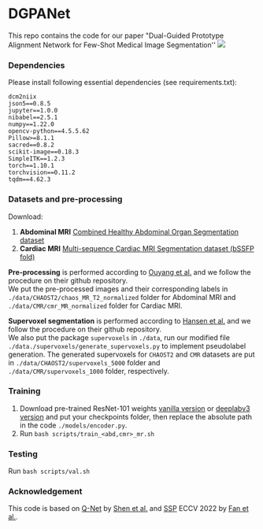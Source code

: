 # DGPANet
This repo contains the code for our paper "Dual-Guided Prototype Alignment Network for Few-Shot Medical Image Segmentation''
![](thttps://github.com/shiyi0306/DGPANet/DGPANet_framework.png?raw=true) 

### Dependencies
Please install following essential dependencies (see requirements.txt):
```
dcm2niix
json5==0.8.5
jupyter==1.0.0
nibabel==2.5.1
numpy==1.22.0
opencv-python==4.5.5.62
Pillow>=8.1.1
sacred==0.8.2
scikit-image==0.18.3
SimpleITK==1.2.3
torch==1.10.1
torchvision==0.11.2
tqdm==4.62.3
```

### Datasets and pre-processing
Download:  
1. **Abdominal MRI**  [Combined Healthy Abdominal Organ Segmentation dataset](https://chaos.grand-challenge.org/)  
2. **Cardiac MRI** [Multi-sequence Cardiac MRI Segmentation dataset (bSSFP fold)](https://zmiclab.github.io/zxh/0/mscmrseg19)  

**Pre-processing** is performed according to [Ouyang et al.](https://github.com/cheng-01037/Self-supervised-Fewshot-Medical-Image-Segmentation.git) and we follow the procedure on their github repository.  
We put the pre-processed images and their corresponding labels in `./data/CHAOST2/chaos_MR_T2_normalized` folder for Abdominal MRI and `./data/CMR/cmr_MR_normalized` folder for Cardiac MRI.  

**Supervoxel segmentation** is performed according to [Hansen et al.](https://github.com/sha168/ADNet.git) and we follow the procedure on their github repository.  
We also put the package `supervoxels` in `./data`, run our modified file `./data./supervoxels/generate_supervoxels.py` to implement pseudolabel generation. The generated supervoxels for `CHAOST2` and `CMR` datasets are put in `./data/CHAOST2/supervoxels_5000` folder and `./data/CMR/supervoxels_1000` folder, respectively.  

### Training  
1. Download pre-trained ResNet-101 weights [vanilla version](https://download.pytorch.org/models/resnet101-63fe2227.pth) or [deeplabv3 version](https://download.pytorch.org/models/deeplabv3_resnet101_coco-586e9e4e.pth) and put your checkpoints folder, then replace the absolute path in the code `./models/encoder.py`.  
2. Run `bash scripts/train_<abd,cmr>_mr.sh` 

### Testing
Run `bash scripts/val.sh`

### Acknowledgement
This code is based on [Q-Net](https://arxiv.org/abs/2208.11451) by [Shen et al.](https://github.com/ZJLAB-AMMI/Q-Net) and [SSP](https://arxiv.org/abs/2207.11549) ECCV 2022 by [Fan et al.](https://github.com/fanq15/SSP). 
